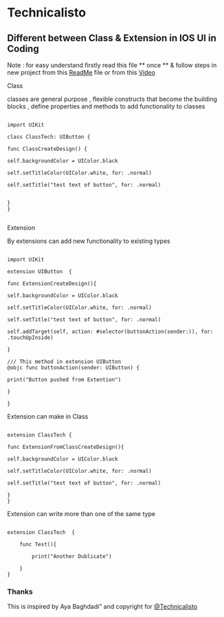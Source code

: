 
# Technicalisto

## Different between Class & Extension in IOS UI in Coding

Note : 
       for easy understand firstly read this file ** once ** 
       & follow steps in new project from this [ReadMe]() file or from this [Video]()
       

Class

classes are general purpose , flexible constructs that become the building blocks , define properties and methods to add functionality to classes

```

import UIKit

class ClassTech: UIButton {
    
func ClassCreateDesign() {
        
self.backgroundColor = UIColor.black
        
self.setTitleColor(UIColor.white, for: .normal)
        
self.setTitle("test text of button", for: .normal)
        
        
}
}


```

Extension

By extensions can add new functionality to existing types

```

import UIKit

extension UIButton  {

func ExtensionCreateDesign(){
        
self.backgroundColor = UIColor.black
        
self.setTitleColor(UIColor.white, for: .normal)
        
self.setTitle("test text of button", for: .normal)
        
self.addTarget(self, action: #selector(buttonAction(sender:)), for: .touchUpInside)

}
    
/// This method in extension UIButton
@objc func buttonAction(sender: UIButton) {
        
print("Button pushed from Extention")
        
}
    
}

```

Extension can make in Class

```

extension ClassTech {
    
func ExtensionFromClassCreateDesign(){
        
self.backgroundColor = UIColor.black
        
self.setTitleColor(UIColor.white, for: .normal)
        
self.setTitle("test text of button", for: .normal)
                
}
}

```

Extension can write more than one of the same type

```

extension ClassTech  {
    
    func Test(){
        
        print("Another Dublicate")
        
    }
}

```

### Thanks

This is inspired by Aya Baghdadi”
and copyright for [@Technicalisto](https://www.youtube.com/channel/UC7554uvArdSxL4tlws7Wf8Q)
